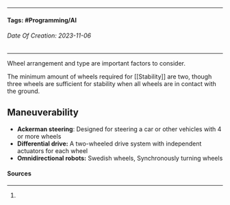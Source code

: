 __________________________________________________________________________
#### **Tags:** #Programming/AI 
###### *Date Of Creation: 2023-11-06*
__________________________________________________________________________

Wheel arrangement and type are important factors to consider.

The minimum amount of wheels required for [[Stability]] are two, though three wheels are sufficient for stability when all wheels are in contact with the ground.
## Maneuverability
- **Ackerman steering**: Designed for steering a car or other vehicles with 4 or more wheels
- **Differential drive:** A two-wheeled drive system with independent actuators for each wheel
- **Omnidirectional robots:** Swedish wheels, Synchronously turning wheels
#### Sources
__________________________________________________________________________
1. 